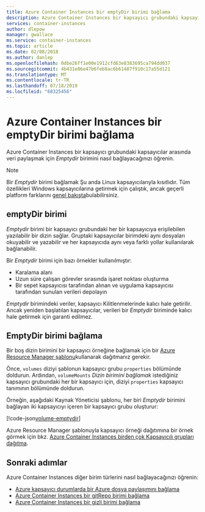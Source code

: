 ```yaml
---
title: Azure Container Instances bir emptyDir birimi bağlama
description: Azure Container Instances bir kapsayıcı grubundaki kapsayıcılar arasında veri paylaşmak için emptyDir birimini nasıl bağlayacağınızı öğrenin
services: container-instances
author: dlepow
manager: gwallace
ms.service: container-instances
ms.topic: article
ms.date: 02/08/2018
ms.author: danlep
ms.openlocfilehash: 0dbe26ff1e00e1912cfd63e8383695ca794dd037
ms.sourcegitcommit: 4b431e86e47b6feb8ac6b61487f910c17a55d121
ms.translationtype: MT
ms.contentlocale: tr-TR
ms.lasthandoff: 07/18/2019
ms.locfileid: "68325456"
---
```

# <a name="mount-an-emptydir-volume-in-azure-container-instances"></a>Azure Container Instances bir emptyDir birimi bağlama

Azure Container Instances bir kapsayıcı grubundaki kapsayıcılar arasında veri paylaşmak için *Emptydir* birimini nasıl bağlayacağınızı öğrenin.

> [!NOTE]
> Bir *Emptydir* birimi bağlamak Şu anda Linux kapsayıcılarıyla kısıtlıdır. Tüm özellikleri Windows kapsayıcılarına getirmek için çalıştık, ancak geçerli platform farklarını [genel bakışta](container-instances-overview.md#linux-and-windows-containers)bulabilirsiniz.

## <a name="emptydir-volume"></a>emptyDir birimi

*Emptydir* birimi bir kapsayıcı grubundaki her bir kapsayıcıya erişilebilen yazılabilir bir dizin sağlar. Gruptaki kapsayıcılar birimdeki aynı dosyaları okuyabilir ve yazabilir ve her kapsayıcıda aynı veya farklı yollar kullanılarak bağlanabilir.

Bir *Emptydir* birimi için bazı örnekler kullanılmıştır:

* Karalama alanı
* Uzun süre çalışan görevler sırasında işaret noktası oluşturma
* Bir sepet kapsayıcısı tarafından alınan ve uygulama kapsayıcısı tarafından sunulan verileri depolayın

*Emptydir* birimindeki veriler, kapsayıcı Kilitlenmelerinde kalıcı hale getirilir. Ancak yeniden başlatılan kapsayıcılar, verileri bir *Emptydir* biriminde kalıcı hale getirmek için garanti edilmez.

## <a name="mount-an-emptydir-volume"></a>EmptyDir birimi bağlama

Bir boş dizin birimini bir kapsayıcı örneğine bağlamak için bir [Azure Resource Manager şablonu](/azure/templates/microsoft.containerinstance/containergroups)kullanarak dağıtmanız gerekir.

Önce, `volumes` diziyi şablonun kapsayıcı grubu `properties` bölümünde doldurun. Ardından, `volumeMounts` *Dizin birimini bağlamak* istediğiniz kapsayıcı grubundaki her bir kapsayıcı için, diziyi `properties` kapsayıcı tanımının bölümünde doldurun.

Örneğin, aşağıdaki Kaynak Yöneticisi şablonu, her biri *Emptydir* birimini bağlayan iki kapsayıcıyı içeren bir kapsayıcı grubu oluşturur:

<!-- https://github.com/Azure/azure-docs-json-samples/blob/master/container-instances/aci-deploy-volume-emptydir.json -->
[!code-json[volume-emptydir](~/azure-docs-json-samples/container-instances/aci-deploy-volume-emptydir.json)]

Azure Resource Manager şablonuyla kapsayıcı örneği dağıtımına bir örnek görmek için bkz. [Azure Container Instances birden çok Kapsayıcılı grupları dağıtma](container-instances-multi-container-group.md).

## <a name="next-steps"></a>Sonraki adımlar

Azure Container Instances diğer birim türlerini nasıl bağlayacağınızı öğrenin:

* [Azure kapsayıcı durumlarda bir Azure dosya paylaşımını bağlama](container-instances-volume-azure-files.md)
* [Azure Container Instances bir gitRepo birimi bağlama](container-instances-volume-gitrepo.md)
* [Azure Container Instances bir gizli birimi bağlama](container-instances-volume-secret.md)